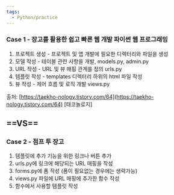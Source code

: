 ```yaml
---
tags:
  - Python/practice
---
```



### Case 1 - 장고를 활용한 쉽고 빠른 웹 개발 파이썬 웹 프로그래밍

1. 프로젝트 생성 - 프로젝트 및 앱 개발에 필요한 디렉터리와 파일을 생성
2. 모델 작성 - 테이블 관련 사항을 개발, models.py, admin.py
3. URL 작성 - URL 및 뷰 매핑 관계를 정의 urls.py
4. 템플릿 작성 - templates 디렉터리 하위의 html 파일 작성
5. 뷰 작성 - 제어 흐름 및 로직 개발 views.py

출처: [https://taekho-nology.tistory.com/64](https://taekho-nology.tistory.com/64) [태코놀로지]

## ==VS==

### Case 2 - 점프 투 장고

1. 템플릿에 추가 기능을 위한 링크나 버튼 추가
2. urls.py에 링크에 해당되는 URL 매핑을 작성
3. forms.py에 폼 작성 (폼이 필요없는 경우에는 생략가능)
4. views.py 파일에 URL 매핑에 추가한 함수 작성
5. 함수에서 사용할 템플릿 작성
